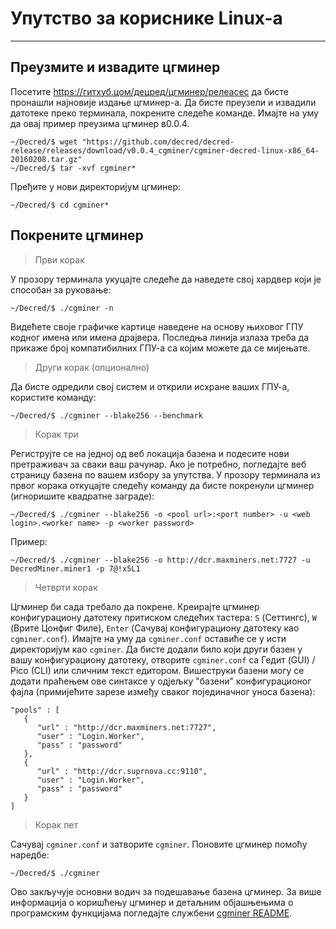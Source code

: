 # <i class="fa fa-linux"></i> Упутство за кориснике Linux-а 

---

## <i class="fa fa-download"></i> Преузмите и извадите цгминер 

Посетите https://гитхуб.цом/децред/цгминер/релеасес да бисте пронашли најновије издање цгминер-а. Да бисте преузели и извадили датотеке преко терминала, покрените следеће команде. Имајте на уму да овај пример преузима цгминер в0.0.4.

```no-highlight
~/Decred/$ wget "https://github.com/decred/decred-release/releases/download/v0.0.4_cgminer/cgminer-decred-linux-x86_64-20160208.tar.gz"
~/Decred/$ tar -xvf cgminer*
```

Пређите у нови директоријум цгминер:

```
~/Decred/$ cd cgminer*
```

## <i class="fa fa-play-circle"></i> Покрените цгминер 

> Први корак

У прозору терминала укуцајте следеће да наведете свој хардвер који је способан за руковање:

```no-highlight
~/Decred/$ ./cgminer -n
```

Видећете своје графичке картице наведене на основу њиховог ГПУ кодног имена или имена драјвера. Последња линија излаза треба да прикаже број компатибилних ГПУ-а са којим можете да се мијењате.

> Други корак (опционално)

Да бисте одредили свој систем и открили исхране ваших ГПУ-а, користите команду:

```no-highlight
~/Decred/$ ./cgminer --blake256 --benchmark
```

> Корак три

Региструјте се на једној од веб локација базена и подесите нови претраживач за сваки ваш рачунар. Ако је потребно, погледајте веб страницу базена по вашем избору за упутства. У прозору терминала из првог корака откуцајте следећу команду да бисте покренули цгминер (игноришите квадратне заграде):

```no-highlight
~/Decred/$ ./cgminer --blake256 -o <pool url>:<port number> -u <web login>.<worker name> -p <worker password>
```

Пример:

```no-highlight
~/Decred/$ ./cgminer --blake256 -o http://dcr.maxminers.net:7727 -u DecredMiner.miner1 -p 7@!x5L1
```

> Четврти корак

Цгминер би сада требало да покрене. Креирајте цгминер конфигурациону датотеку притиском следећих тастера: `S` (Сеттингс), `W` (Врите Цонфиг Филе), `Enter` (Сачувај конфигурациону датотеку као `cgminer.conf`). Имајте на уму да `cgminer.conf` оставиће се у исти директоријум као `cgminer`. Да бисте додали било који други базен у вашу конфигурациону датотеку, отворите `cgminer.conf` са Гедит (GUI) / Pico (CLI) или сличним текст едитором. Вишеструки базени могу се додати праћењем ове синтаксе у одјељку "базени" конфигурационог фајла (примијећите зарезе између сваког појединачног уноса базена):

```no-highlight
"pools" : [
   {
      "url" : "http://dcr.maxminers.net:7727",
      "user" : "Login.Worker",
      "pass" : "password"
   },
   {
      "url" : "http://dcr.suprnova.cc:9110",
      "user" : "Login.Worker",
      "pass" : "password"
   }
]
```

> Корак пет

Сачувај `cgminer.conf` и затворите `cgminer`. Поновите цгминер помоћу наредбе:

```no-highlight
~/Decred/$ ./cgminer
```

Ово закључује основни водич за подешавање базена цгминер. За више информација о коришћењу цгминер и детаљним објашњењима о програмским функцијама погледајте службени [cgminer README](https://github.com/decred/cgminer/blob/3.7/README).
